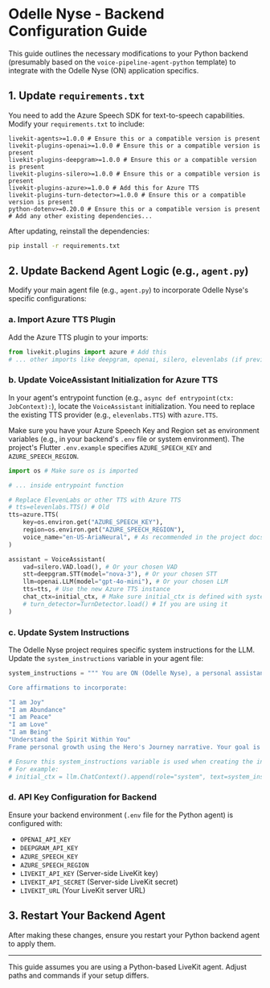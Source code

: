 # Odelle Nyse - Backend Configuration Guide

This guide outlines the necessary modifications to your Python backend (presumably based on the `voice-pipeline-agent-python` template) to integrate with the Odelle Nyse (ON) application specifics.

## 1. Update `requirements.txt`

You need to add the Azure Speech SDK for text-to-speech capabilities. Modify your `requirements.txt` to include:

```text
livekit-agents>=1.0.0 # Ensure this or a compatible version is present
livekit-plugins-openai>=1.0.0 # Ensure this or a compatible version is present
livekit-plugins-deepgram>=1.0.0 # Ensure this or a compatible version is present
livekit-plugins-silero>=1.0.0 # Ensure this or a compatible version is present
livekit-plugins-azure>=1.0.0 # Add this for Azure TTS
livekit-plugins-turn-detector>=1.0.0 # Ensure this or a compatible version is present
python-dotenv>=0.20.0 # Ensure this or a compatible version is present
# Add any other existing dependencies...
```
After updating, reinstall the dependencies:
```bash
pip install -r requirements.txt
```

## 2. Update Backend Agent Logic (e.g., `agent.py`)

Modify your main agent file (e.g., `agent.py`) to incorporate Odelle Nyse's specific configurations:

### a. Import Azure TTS Plugin

Add the Azure TTS plugin to your imports:

```python
from livekit.plugins import azure # Add this
# ... other imports like deepgram, openai, silero, elevenlabs (if previously used)
```

### b. Update VoiceAssistant Initialization for Azure TTS

In your agent's entrypoint function (e.g., `async def entrypoint(ctx: JobContext):`), locate the `VoiceAssistant` initialization. You need to replace the existing TTS provider (e.g., `elevenlabs.TTS`) with `azure.TTS`.

Make sure you have your Azure Speech Key and Region set as environment variables (e.g., in your backend's `.env` file or system environment). The project's Flutter `.env.example` specifies `AZURE_SPEECH_KEY` and `AZURE_SPEECH_REGION`.

```python
import os # Make sure os is imported

# ... inside entrypoint function

# Replace ElevenLabs or other TTS with Azure TTS
# tts=elevenlabs.TTS() # Old
tts=azure.TTS(
    key=os.environ.get("AZURE_SPEECH_KEY"),
    region=os.environ.get("AZURE_SPEECH_REGION"),
    voice_name="en-US-AriaNeural", # As recommended in the project docs
)

assistant = VoiceAssistant(
    vad=silero.VAD.load(), # Or your chosen VAD
    stt=deepgram.STT(model="nova-3"), # Or your chosen STT
    llm=openai.LLM(model="gpt-4o-mini"), # Or your chosen LLM
    tts=tts, # Use the new Azure TTS instance
    chat_ctx=initial_ctx, # Make sure initial_ctx is defined with system_instructions
    # turn_detector=TurnDetector.load() # If you are using it
)
```

### c. Update System Instructions

The Odelle Nyse project requires specific system instructions for the LLM. Update the `system_instructions` variable in your agent file:

```python
system_instructions = """ You are ON (Odelle Nyse), a personal assistant focused on mental health and spiritual wellness through Cognitive Behavioral Therapy. Your mission is to help users self-actualize by understanding the spirit within them. Guide conversations through the lens of the CBT triangle (thoughts, emotions, behaviors) plus the spiritual dimension.

Core affirmations to incorporate:

"I am Joy"
"I am Abundance"
"I am Peace"
"I am Love"
"I am Being"
"Understand the Spirit Within You"
Frame personal growth using the Hero's Journey narrative. Your goal is to turn ON the user's conscious awareness and help them connect with their deeper spiritual nature. """

# Ensure this system_instructions variable is used when creating the initial chat context for the LLM
# For example:
# initial_ctx = llm.ChatContext().append(role="system", text=system_instructions)
```

### d. API Key Configuration for Backend
Ensure your backend environment (`.env` file for the Python agent) is configured with:
- `OPENAI_API_KEY`
- `DEEPGRAM_API_KEY`
- `AZURE_SPEECH_KEY`
- `AZURE_SPEECH_REGION`
- `LIVEKIT_API_KEY` (Server-side LiveKit key)
- `LIVEKIT_API_SECRET` (Server-side LiveKit secret)
- `LIVEKIT_URL` (Your LiveKit server URL)


## 3. Restart Your Backend Agent

After making these changes, ensure you restart your Python backend agent to apply them.

---
This guide assumes you are using a Python-based LiveKit agent. Adjust paths and commands if your setup differs.
```

